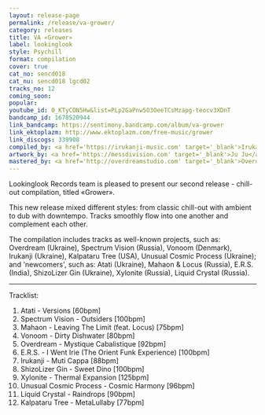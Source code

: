 ```yaml
---
layout: release-page
permalink: /release/va-grower/
category: releases
title: VA «Grower»
label: lookinglook
style: Psychill
format: compilation
cover: true
cat_no: sencd018
cat_nu: sencd018 lgcd02
tracks_no: 12
coming_soon: 
popular: 
youtube_id: 0_KTyCON5Hw&list=PLp2GaPnw5O3OeeTCsMzapg-teocv3XDnT
bandcamp_id: 1678520944
link_bandcamp: https://sentimony.bandcamp.com/album/va-grower
link_ektoplazm: http://www.ektoplazm.com/free-music/grower
link_discogs: 339908
compiled_by: <a href='https://irukanji-music.com' target='_blank'>Irukanji</a>
artwork_by: <a href='https://messdivision.com' target='_blank'>Ju Ju</a>
mastered_by: <a href='http://overdreamstudio.com' target='_blank'>Overdream Studio</a>
---
```


Lookinglook Records team is pleased to present our second release - chill-out compilation, titled «Grower».

This new release mixed different styles: from classic chill-out with ambient to dub with downtempo. Tracks smoothly flow into one another and complement each other.

The compilation includes tracks as well-known projects, such as: Overdream (Ukraine), Spectrum Vision (Russia), Vonoom (Denmark), Irukanji (Ukraine), Kalpataru Tree (USA), Unusual Cosmic Process (Ukraine); and 'newcomers', such as: Atati (Ukraine), Mahaon & Locus (Russia), E.R.S. (India), ShizoLizer Gin (Ukraine), Xylonite (Russia), Liquid Crystal (Russia).

---
Tracklist:

01. Atati - Versions [60bpm]
02. Spectrum Vision - Outsiders [100bpm]
03. Mahaon - Leaving The Limit (feat. Locus) [75bpm]
04. Vonoom - Dirty Dishwater [80bpm]
05. Overdream - Mystique Cabalistique [92bpm]
06. E.R.S. - I Went Irie (The Orient Funk Experience) [100bpm]
07. Irukanji - Muti Cappa [88bpm]
08. ShizoLizer Gin - Sweet Dino [100bpm]
09. Xylonite - Thermal Expansion [125bpm]
10. Unusual Cosmic Process - Cosmic Harmony [96bpm]
11. Liquid Crystal - Raindrops [90bpm]
12. Kalpataru Tree - MetaLullaby [77bpm]
